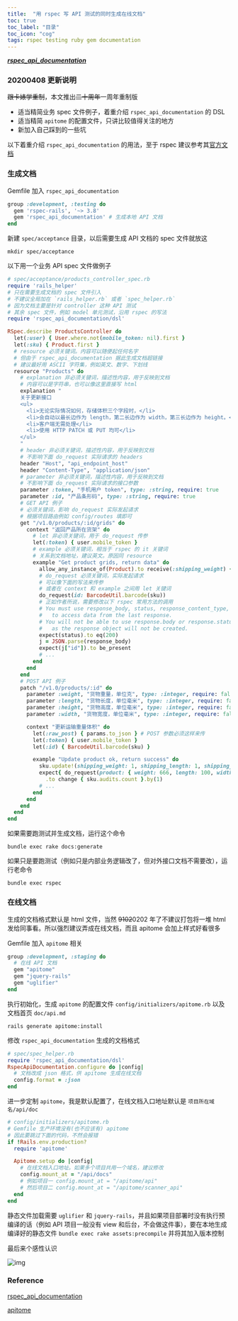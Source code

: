 ```yaml
---
title:  "用 rspec 写 API 测试的同时生成在线文档"
toc: true
toc_label: "目录"
toc_icon: "cog"
tags: rspec testing ruby gem documentation
---
```


*[**rspec_api_documentation**](https://github.com/zipmark/rspec_api_documentation)*

### 20200408 更新说明

~~跟卡婊学重制~~，本文推出~~二十周年~~一周年重制版

- 适当精简业务 spec 文件例子，着重介绍 `rspec_api_documentation` 的 DSL
- 适当精简 `apitome` 的配置文件，只讲比较值得关注的地方
- 新加入自己踩到的一些坑

以下着重介绍 `rspec_api_documentation` 的用法，至于 rspec 建议参考其[官方文档](https://relishapp.com/rspec)

### 生成文档
Gemfile 加入 `rspec_api_documentation`
```ruby
group :development, :testing do
  gem 'rspec-rails', '~> 3.8'
  gem 'rspec_api_documentation' # 生成本地 API 文档
end
```

新建 `spec/acceptance` 目录，以后需要生成 API 文档的 spec 文件就放这
```shell
mkdir spec/acceptance
```

以下用一个业务 API spec 文件做例子
```ruby
# spec/acceptance/products_controller_spec.rb
require 'rails_helper'
# 只在需要生成文档的 spec 文件引入
# 不建议全局加在 `rails_helper.rb` 或者 `spec_helper.rb`
# 因为文档主要是针对 controller 这种 API 测试
# 其余 spec 文件，例如 model 单元测试，沿用 rspec 的写法
require 'rspec_api_documentation/dsl'

RSpec.describe ProductsController do
  let(:user) { User.where.not(mobile_token: nil).first }
  let(:sku) { Product.first }
  # resource 必须关键词。内容可以随便起任何名字
  # 但由于 rspec_api_documentation 据此生成文档超链接
  # 建议最好用 ASCII 字符集，例如英文、数字、下划线
  resource "Products" do
    # explanation 非必须关键词，描述性内容，用于反映到文档
    # 内容可以是字符串，也可以像这里直接写 html
    explanation "
    关于更新接口
    <ul>
      <li>无论实际情况如何，存储体积三个字段时，</li>
      <li>会自动以最长边作为 length，第二长边作为 width，第三长边作为 height。</li>
      <li>客户端无需处理</li>
      <li>使用 HTTP PATCH 或 PUT 均可</li>
    </ul>
    "
    # header 非必须关键词，描述性内容，用于反映到文档
    # 不影响下面 do_request 实际请求的 headers
    header "Host", "api_endpoint_host"
    header "Content-Type", "application/json"
    # parameter 非必须关键词，描述性内容，用于反映到文档
    # 不影响下面 do_request 实际请求的接口参数
    parameter :token, "手机用户 token", type: :string, require: true
    parameter :id, "产品条形码", type: :string, require: true
    # GET API 例子
    # 必须关键词，影响 do_request 实际发起请求
    # 根据项目路由例如 config/routes 填即可
    get "/v1.0/products/:id/grids" do
      context "返回产品所在货架" do
        # let 非必须关键词，用于 do_request 传参
        let(:token) { user.mobile_token }
        # example 必须关键词，相当于 rspec 的 it 关键词
        # 关系到文档地址，建议英文。原因同 resource
        example "Get product grids, return data" do
          allow_any_instance_of(Product).to receive(:shipping_weight) { 666 }
          # do_request 必须关键词，实际发起请求
          # 可以像下面的写法来传参
          # 或者在 context 和 example 之间用 let 关键词
          do_request(id: BarcodeUtil.barcode(sku))
          # 正如作者所说，需要修改以下 rspec 常用方法的调用
          # You must use response_body, status, response_content_type, etc.
          #   to access data from the last response.
          # You will not be able to use response.body or response.status
          #   as the response object will not be created.
          expect(status).to eq(200)
          j = JSON.parse(response_body)
          expect(j["id"]).to be_present
          # ...
        end
      end
    end
    # POST API 例子
    patch "/v1.0/products/:id" do
      parameter :weight, "货物重量，单位克", type: :integer, require: false
      parameter :length, "货物长度，单位毫米", type: :integer, require: false
      parameter :height, "货物高度，单位毫米", type: :integer, require: false
      parameter :width, "货物宽度，单位毫米", type: :integer, require: false

      context "更新运输重量体积" do
        let(:raw_post) { params.to_json } # POST 参数必须这样来传
        let(:token) { user.mobile_token }
        let(:id) { BarcodeUtil.barcode(sku) }

        example "Update product ok, return success" do
          sku.update!(shipping_weight: 1, shipping_length: 1, shipping_width: 1, shipping_height: 1)
          expect{ do_request(product: { weight: 666, length: 100, width: 200, height: 300 }) }
            .to change { sku.audits.count }.by(1)
          # ...
        end
      end
    end
  end
end

```

如果需要跑测试并生成文档，运行这个命令
```shell
bundle exec rake docs:generate
```
如果只是要跑测试（例如只是内部业务逻辑改了，但对外接口文档不需要改），运行老命令
```shell
bundle exec rspec
```

### 在线文档

生成的文档格式默认是 html 文件，当然 ~~9102~~0202 年了不建议打包将一堆 html 发给同事看。所以强烈建议弄成在线文档，而且 apitome 会加上样式好看很多

Gemfile 加入 `apitome` 相关
```ruby
group :development, :staging do
  # 在线 API 文档
  gem "apitome"
  gem "jquery-rails"
  gem "uglifier"
end
```

执行初始化，生成 `apitome` 的配置文件 `config/initializers/apitome.rb` 以及文档首页 `doc/api.md`
```shell
rails generate apitome:install
```

修改 `rspec_api_documentation` 生成的文档格式

```ruby
# spec/spec_helper.rb
require 'rspec_api_documentation/dsl'
RspecApiDocumentation.configure do |config|
  # 文档改成 json 格式，供 apitome 生成在线文档
  config.format = :json
end
```

进一步定制 `apitome`，我是默认配置了，在线文档入口地址默认是 `项目所在域名/api/doc`

```ruby
# config/initializers/apitome.rb
# Gemfile 生产环境没有(也不应该有) apitome
# 因此要跳过下面的代码，不然会报错
if !Rails.env.production?
  require 'apitome'

  Apitome.setup do |config|
    # 在线文档入口地址。如果多个项目共用一个域名，建议修改
    config.mount_at = "/api/docs"
    # 例如项目一 config.mount_at = "/apitome/api"
    # 然后项目二 config.mount_at = "/apitome/scanner_api"
  end
end
```

静态文件加载需要 `uglifier` 和 `jquery-rails`，并且如果项目部署时没有执行预编译的话（例如 API 项目一般没有 view 和后台，不会做这件事），要在本地生成编译好的静态文件 `bundle exec rake assets:precompile` 并将其加入版本控制

最后来个感性认识

![img](https://user-images.githubusercontent.com/2174219/78761725-8f64a280-79b5-11ea-9a6d-d816b4efc578.png)

### Reference

[rspec_api_documentation](https://github.com/zipmark/rspec_api_documentation)

[apitome](https://github.com/jejacks0n/apitome)
